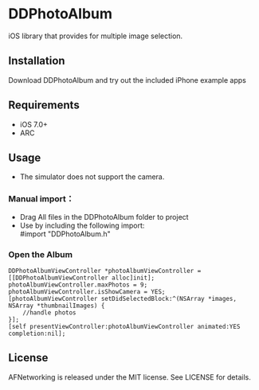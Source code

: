 DDPhotoAlbum
===================================
  iOS library that provides for multiple image selection.<br />
  
Installation
-----------------------------------
  Download DDPhotoAlbum and try out the included iPhone example apps<br />

Requirements
-----------------------------------
* iOS 7.0+<br />
* ARC<br />

Usage
-----------------------------------
* The simulator does not support the camera.<br />

### Manual import：
* Drag All files in the DDPhotoAlbum folder to project<br />
* Use by including the following import:<br>
    #import "DDPhotoAlbum.h"

### Open the Album
    DDPhotoAlbumViewController *photoAlbumViewController = [[DDPhotoAlbumViewController alloc]init];
    photoAlbumViewController.maxPhotos = 9;
    photoAlbumViewController.isShowCamera = YES;
    [photoAlbumViewController setDidSelectedBlock:^(NSArray *images, NSArray *thumbnailImages) {
        //handle photos
    }];
    [self presentViewController:photoAlbumViewController animated:YES completion:nil];

License
-----------------------------------
  AFNetworking is released under the MIT license. See LICENSE for details.<br />
